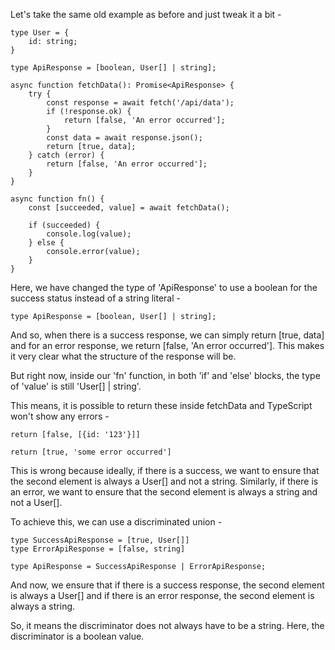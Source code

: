Let's take the same old example as before and just tweak it a bit -

    type User = {
        id: string;
    }

    type ApiResponse = [boolean, User[] | string];

    async function fetchData(): Promise<ApiResponse> {
        try {
            const response = await fetch('/api/data');
            if (!response.ok) {
                return [false, 'An error occurred'];
            }
            const data = await response.json();
            return [true, data];
        } catch (error) {
            return [false, 'An error occurred'];
        }
    }

    async function fn() {
        const [succeeded, value] = await fetchData();

        if (succeeded) {
            console.log(value);
        } else {
            console.error(value);
        }
    }

Here, we have changed the type of 'ApiResponse' to use a boolean for the success status instead of a string literal - 

    type ApiResponse = [boolean, User[] | string];

And so, when there is a success response, we can simply return [true, data] and for an error response, we return [false, 'An error occurred']. This makes it very clear what the structure of the response will be.

But right now, inside our 'fn' function, in both 'if' and 'else' blocks, the type of 'value' is still 'User[] | string'.

This means, it is possible to return these inside fetchData and TypeScript won't show any errors -

    return [false, [{id: '123'}]]

    return [true, 'some error occurred']

This is wrong because ideally, if there is a success, we want to ensure that the second element is always a User[] and not a string. Similarly, if there is an error, we want to ensure that the second element is always a string and not a User[].

To achieve this, we can use a discriminated union -

    type SuccessApiResponse = [true, User[]]
    type ErrorApiResponse = [false, string]

    type ApiResponse = SuccessApiResponse | ErrorApiResponse;

And now, we ensure that if there is a success response, the second element is always a User[] and if there is an error response, the second element is always a string.

So, it means the discriminator does not always have to be a string. Here, the discriminator is a boolean value.